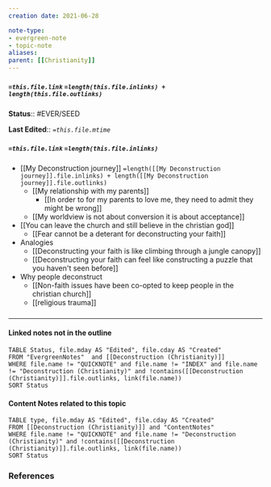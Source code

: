 ```yaml
---
creation date: 2021-06-28

note-type: 
- evergreen-note
- topic-note
aliases:
parent: [[Christianity]]
---
```

 
##### `=this.file.link` `=length(this.file.inlinks) + length(this.file.outlinks)`

**Status**:: #EVER/SEED

**Last Edited**:: *`=this.file.mtime`*
##### `=this.file.link` `=length(this.file.inlinks)` 
- [[My Deconstruction journey]] `=length([[My Deconstruction journey]].file.inlinks) + length([[My Deconstruction journey]].file.outlinks)`
	- [[My relationship with my parents]]
		- [[In order to for my parents to love me, they need to admit they might be wrong]]
	- [[My worldview is not about conversion it is about acceptance]]
- [[You can leave the church and still believe in the christian god]]
	- [[Fear cannot be a deterant for deconstructing your faith]]
- Analogies
	- [[Deconstructing your faith is like climbing through a jungle canopy]]
	- [[Deconstructing your faith can feel like constructing a puzzle that you haven't seen before]]
- Why people deconstruct
	- [[Non-faith issues have been co-opted to keep people in the christian church]]
	- [[religious trauma]]

### <hr class="dataviews"/>

#### Linked notes not in the outline
```dataview
TABLE Status, file.mday AS "Edited", file.cday AS "Created"
FROM "EvergreenNotes"  and [[Deconstruction (Christianity)]]
WHERE file.name != "QUICKNOTE" and file.name != "INDEX" and file.name != "Deconstruction (Christianity)" and !contains([[Deconstruction (Christianity)]].file.outlinks, link(file.name))
SORT Status
```

#### Content Notes related to this topic
```dataview
TABLE type, file.mday AS "Edited", file.cday AS "Created"
FROM [[Deconstruction (Christianity)]] and "ContentNotes"
WHERE file.name != "QUICKNOTE" and file.name != "Deconstruction (Christianity)" and !contains([[Deconstruction (Christianity)]].file.outlinks, link(file.name))
SORT Status
```

### References